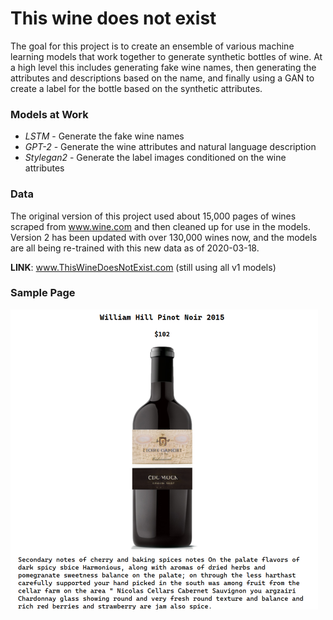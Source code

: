 # This wine does not exist
The goal for this project is to create an ensemble of various machine learning models that work together to generate synthetic bottles of wine. At a high level this includes generating fake wine names, then generating the attributes and descriptions based on the name, and finally using a GAN to create a label for the bottle based on the synthetic attributes.


### Models at Work
- *LSTM* - Generate the fake wine names
- *GPT-2* - Generate the wine attributes and natural language description
- *Stylegan2* - Generate the label images conditioned on the wine attributes

### Data
The original version of this project used about 15,000 pages of wines scraped from www.wine.com and then cleaned up for use in the models. Version 2 has been updated with over 130,000 wines now, and the models are all being re-trained with this new data as of 2020-03-18.

**LINK**: www.ThisWineDoesNotExist.com (still using all v1 models)

### Sample Page

![Sample Page](https://raw.githubusercontent.com/cipher982/this-wine-does-not-exist/master/images/page_sample.png)


